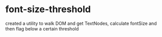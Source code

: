 # font-size-threshold
created a utility to walk DOM and get TextNodes, calculate fontSize and then flag below a certain threshold
